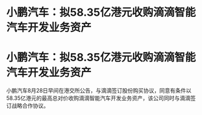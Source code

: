# 小鹏汽车：拟58.35亿港元收购滴滴智能汽车开发业务资产

# 小鹏汽车：拟58.35亿港元收购滴滴智能汽车开发业务资产

小鹏汽车8月28日早间在港交所公告，与滴滴签订股份购买协议，同意有条件以58.35亿港元的最高总对价收购滴滴智能汽车开发业务资产，该公司同时与滴滴签订战略合作协议。

